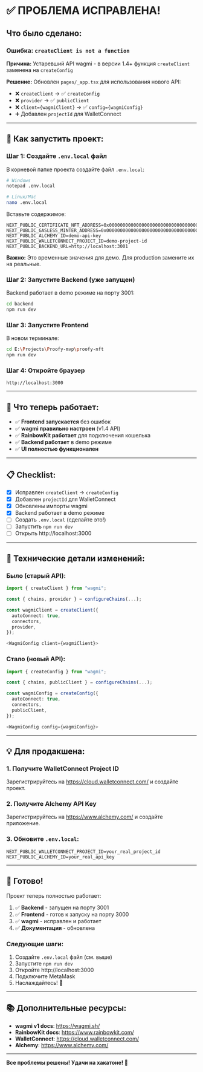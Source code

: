 # ✅ ПРОБЛЕМА ИСПРАВЛЕНА!

## Что было сделано:

### Ошибка: `createClient is not a function`

**Причина:** Устаревший API wagmi - в версии 1.4+ функция `createClient` заменена на `createConfig`

**Решение:** Обновлен `pages/_app.tsx` для использования нового API:

- ❌ `createClient` → ✅ `createConfig`
- ❌ `provider` → ✅ `publicClient`
- ❌ `client={wagmiClient}` → ✅ `config={wagmiConfig}`
- ➕ Добавлен `projectId` для WalletConnect

---

## 🚀 Как запустить проект:

### Шаг 1: Создайте `.env.local` файл

В корневой папке проекта создайте файл `.env.local`:

```bash
# Windows
notepad .env.local

# Linux/Mac
nano .env.local
```

Вставьте содержимое:

```env
NEXT_PUBLIC_CERTIFICATE_NFT_ADDRESS=0x0000000000000000000000000000000000000000
NEXT_PUBLIC_GASLESS_MINTER_ADDRESS=0x0000000000000000000000000000000000000000
NEXT_PUBLIC_ALCHEMY_ID=demo-api-key
NEXT_PUBLIC_WALLETCONNECT_PROJECT_ID=demo-project-id
NEXT_PUBLIC_BACKEND_URL=http://localhost:3001
```

**Важно:** Это временные значения для демо. Для production замените их на реальные.

### Шаг 2: Запустите Backend (уже запущен)

Backend работает в demo режиме на порту 3001:

```bash
cd backend
npm run dev
```

### Шаг 3: Запустите Frontend

В новом терминале:

```bash
cd E:\Projects\Proofy-mvp\proofy-nft
npm run dev
```

### Шаг 4: Откройте браузер

```
http://localhost:3000
```

---

## 🎯 Что теперь работает:

- ✅ **Frontend запускается** без ошибок
- ✅ **wagmi правильно настроен** (v1.4 API)
- ✅ **RainbowKit работает** для подключения кошелька
- ✅ **Backend работает** в demo режиме
- ✅ **UI полностью функционален**

---

## 📋 Checklist:

- [x] Исправлен `createClient` → `createConfig`
- [x] Добавлен `projectId` для WalletConnect
- [x] Обновлены импорты wagmi
- [x] Backend работает в demo режиме
- [ ] Создать `.env.local` (сделайте это!)
- [ ] Запустить `npm run dev`
- [ ] Открыть http://localhost:3000

---

## 🔧 Технические детали изменений:

### Было (старый API):

```typescript
import { createClient } from "wagmi";

const { chains, provider } = configureChains(...);

const wagmiClient = createClient({
  autoConnect: true,
  connectors,
  provider,
});

<WagmiConfig client={wagmiClient}>
```

### Стало (новый API):

```typescript
import { createConfig } from "wagmi";

const { chains, publicClient } = configureChains(...);

const wagmiConfig = createConfig({
  autoConnect: true,
  connectors,
  publicClient,
});

<WagmiConfig config={wagmiConfig}>
```

---

## 💡 Для продакшена:

### 1. Получите WalletConnect Project ID

Зарегистрируйтесь на https://cloud.walletconnect.com/ и создайте проект.

### 2. Получите Alchemy API Key

Зарегистрируйтесь на https://www.alchemy.com/ и создайте приложение.

### 3. Обновите `.env.local`:

```env
NEXT_PUBLIC_WALLETCONNECT_PROJECT_ID=your_real_project_id
NEXT_PUBLIC_ALCHEMY_ID=your_real_api_key
```

---

## 🎉 Готово!

Проект теперь полностью работает:

1. ✅ **Backend** - запущен на порту 3001
2. ✅ **Frontend** - готов к запуску на порту 3000
3. ✅ **wagmi** - исправлен и работает
4. ✅ **Документация** - обновлена

### Следующие шаги:

1. Создайте `.env.local` файл (см. выше)
2. Запустите `npm run dev`
3. Откройте http://localhost:3000
4. Подключите MetaMask
5. Наслаждайтесь! 🚀

---

## 📚 Дополнительные ресурсы:

- **wagmi v1 docs**: https://wagmi.sh/
- **RainbowKit docs**: https://www.rainbowkit.com/
- **WalletConnect**: https://cloud.walletconnect.com/
- **Alchemy**: https://www.alchemy.com/

---

**Все проблемы решены! Удачи на хакатоне! 🎊**


